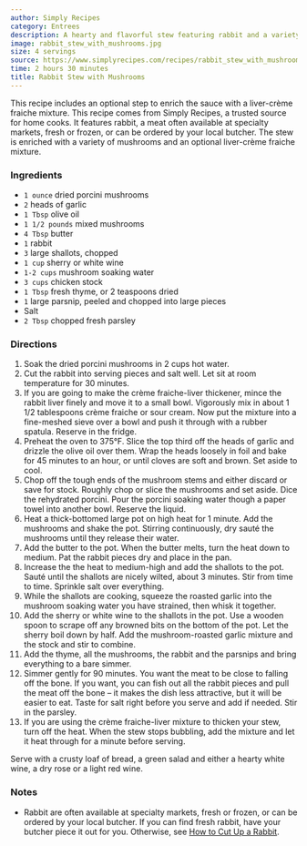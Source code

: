 ```yaml
---
author: Simply Recipes
category: Entrees
description: A hearty and flavorful stew featuring rabbit and a variety of mushrooms.
image: rabbit_stew_with_mushrooms.jpg
size: 4 servings
source: https://www.simplyrecipes.com/recipes/rabbit_stew_with_mushrooms/
time: 2 hours 30 minutes
title: Rabbit Stew with Mushrooms
---
```


This recipe includes an optional step to enrich the sauce with a liver-crème fraiche mixture. This recipe comes from Simply Recipes, a trusted source for home cooks. It features rabbit, a meat often available at specialty markets, fresh or frozen, or can be ordered by your local butcher. The stew is enriched with a variety of mushrooms and an optional liver-crème fraiche mixture.

### Ingredients

* `1 ounce` dried porcini mushrooms
* `2` heads of garlic
* `1 Tbsp` olive oil
* `1 1/2 pounds` mixed mushrooms
* `4 Tbsp` butter
* `1` rabbit
* `3` large shallots, chopped
* `1 cup` sherry or white wine
* `1-2 cups` mushroom soaking water
* `3 cups` chicken stock
* `1 Tbsp` fresh thyme, or 2 teaspoons dried
* `1` large parsnip, peeled and chopped into large pieces
* Salt
* `2 Tbsp` chopped fresh parsley

### Directions

1. Soak the dried porcini mushrooms in 2 cups hot water.
2. Cut the rabbit into serving pieces and salt well. Let sit at room temperature for 30 minutes.
3. If you are going to make the crème fraiche-liver thickener, mince the rabbit liver finely and move it to a small bowl. Vigorously mix in about 1 1/2 tablespoons crème fraiche or sour cream. Now put the mixture into a fine-meshed sieve over a bowl and push it through with a rubber spatula. Reserve in the fridge.
4. Preheat the oven to 375°F. Slice the top third off the heads of garlic and drizzle the olive oil over them. Wrap the heads loosely in foil and bake for 45 minutes to an hour, or until cloves are soft and brown. Set aside to cool.
5. Chop off the tough ends of the mushroom stems and either discard or save for stock. Roughly chop or slice the mushrooms and set aside. Dice the rehydrated porcini. Pour the porcini soaking water though a paper towel into another bowl. Reserve the liquid.
6. Heat a thick-bottomed large pot on high heat for 1 minute. Add the mushrooms and shake the pot. Stirring continuously, dry sauté the mushrooms until they release their water.
7. Add the butter to the pot. When the butter melts, turn the heat down to medium. Pat the rabbit pieces dry and place in the pan.
8. Increase the the heat to medium-high and add the shallots to the pot. Sauté until the shallots are nicely wilted, about 3 minutes. Stir from time to time. Sprinkle salt over everything.
9. While the shallots are cooking, squeeze the roasted garlic into the mushroom soaking water you have strained, then whisk it together.
10. Add the sherry or white wine to the shallots in the pot. Use a wooden spoon to scrape off any browned bits on the bottom of the pot. Let the sherry boil down by half. Add the mushroom-roasted garlic mixture and the stock and stir to combine.
11. Add the thyme, all the mushrooms, the rabbit and the parsnips and bring everything to a bare simmer.
12. Simmer gently for 90 minutes. You want the meat to be close to falling off the bone. If you want, you can fish out all the rabbit pieces and pull the meat off the bone – it makes the dish less attractive, but it will be easier to eat. Taste for salt right before you serve and add if needed. Stir in the parsley.
13. If you are using the crème fraiche-liver mixture to thicken your stew, turn off the heat. When the stew stops bubbling, add the mixture and let it heat through for a minute before serving.

Serve with a crusty loaf of bread, a green salad and either a hearty white wine, a dry rose or a light red wine.

### Notes

- Rabbit are often available at specialty markets, fresh or frozen, or can be ordered by your local butcher. If you can find fresh rabbit, have your butcher piece it out for you. Otherwise, see [How to Cut Up a Rabbit](http://honest-food.net/2010/05/19/how-to-cut-up-a-rabbit/).